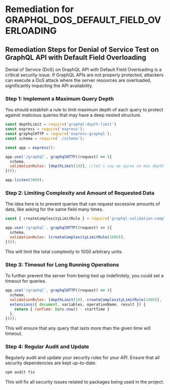 # Remediation for GRAPHQL_DOS_DEFAULT_FIELD_OVERLOADING

## Remediation Steps for Denial of Service Test on GraphQL API with Default Field Overloading
Denial of Service (DoS) on GraphQL API with Default Field Overloading is a critical security issue. If GraphQL APIs are not properly protected, attackers can execute a DoS attack where the server resources are overloaded, significantly impacting the API availability.

### Step 1: Implement a Maximum Query Depth

You should establish a rule to limit maximum depth of each query to protect against malicious queries that may have a deep nested structure.
  
```javascript
const depthLimit = require('graphql-depth-limit')
const express = require('express');
const graphqlHTTP = require('express-graphql');
const schema = require('./schema');

const app = express();

app.use('/graphql', graphqlHTTP((request) => ({
  schema,
  validationRules: [depthLimit(10)], //let's say we agree on max depth of 10
})));

app.listen(3000);
```

### Step 2: Limiting Complexity and Amount of Requested Data

The idea here is to prevent queries that can request excessive amounts of data, like asking for the same field many times.

```javascript
const { createComplexityLimitRule } = require('graphql-validation-complexity');

app.use('/graphql', graphqlHTTP((request) => ({
  schema,
  validationRules: [createComplexityLimitRule(1000)],
})));
```
This will limit the total complexity to 1000 arbitrary units.

### Step 3: Timeout for Long Running Operations

To further prevent the server from being tied up indefinitely, you could set a timeout for queries. 

```javascript
app.use('/graphql', graphqlHTTP((request) => ({
  schema,
  validationRules: [depthLimit(10), createComplexityLimitRule(1000)],
  extensions({ document, variables, operationName, result }) {
    return { runTime: Date.now() - startTime }
  },
})));
```
This will ensure that any query that lasts more than the given time will timeout.

### Step 4: Regular Audit and Update

Regularly audit and update your security rules for your API. Ensure that all security dependencies are kept up-to-date.

```bash
npm audit fix
```
This will fix all security issues related to packages being used in the project.